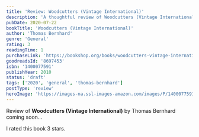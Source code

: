 ```yaml
---
title: 'Review: Woodcutters (Vintage International)'
description: 'A thoughtful review of Woodcutters (Vintage International) by Thomas Bernhard'
pubDate: 2020-07-22
bookTitle: 'Woodcutters (Vintage International)'
author: 'Thomas Bernhard'
genre: 'General'
rating: 3
readingTime: 1
purchaseLink: 'https://bookshop.org/books/woodcutters-vintage-international/9781400077595'
goodreadsId: '8697453'
isbn: '1400077591'
publishYear: 2010
status: 'draft'
tags: ['2020', 'general', 'thomas-bernhard']
postType: 'review'
heroImage: 'https://images-na.ssl-images-amazon.com/images/P/1400077591.01.L.jpg'
---
```


Review of **Woodcutters (Vintage International)** by Thomas Bernhard coming soon...

I rated this book 3 stars.